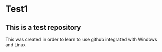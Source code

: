 # Test1
## This is a test repository

This was created in order to learn to use github integrated with Windows and Linux
